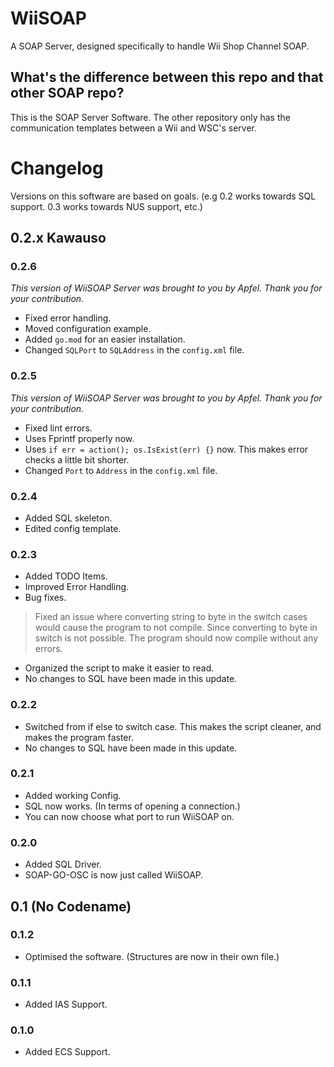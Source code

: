 # WiiSOAP
A SOAP Server, designed specifically to handle Wii Shop Channel SOAP.

## What's the difference between this repo and that other SOAP repo?
This is the SOAP Server Software. The other repository only has the communication templates between a Wii and WSC's server.

# Changelog
Versions on this software are based on goals. (e.g 0.2 works towards SQL support. 0.3 works towards NUS support, etc.)
## 0.2.x Kawauso
### 0.2.6
*This version of WiiSOAP Server was brought to you by Apfel. Thank you for your contribution.*
- Fixed error handling.
- Moved configuration example.
- Added `go.mod` for an easier installation.
- Changed `SQLPort` to `SQLAddress` in the `config.xml` file.
### 0.2.5
*This version of WiiSOAP Server was brought to you by Apfel. Thank you for your contribution.*
- Fixed lint errors.
- Uses Fprintf properly now.
- Uses `if err = action(); os.IsExist(err) {}` now. This makes error checks a little bit shorter.
- Changed `Port` to `Address` in the `config.xml` file.
### 0.2.4
- Added SQL skeleton.
- Edited config template.
### 0.2.3
- Added TODO Items.
- Improved Error Handling.
- Bug fixes.
> Fixed an issue where converting string to byte in the switch cases would cause the program to not compile. Since converting to byte in switch is not possible. The program should now compile without any errors.
- Organized the script to make it easier to read.
- No changes to SQL have been made in this update.
### 0.2.2
- Switched from if else to switch case. This makes the script cleaner, and makes the program faster.
- No changes to SQL have been made in this update.
### 0.2.1
- Added working Config.
- SQL now works. (In terms of opening a connection.)
- You can now choose what port to run WiiSOAP on.
### 0.2.0
- Added SQL Driver.
- SOAP-GO-OSC is now just called WiiSOAP.

## 0.1 (No Codename)
### 0.1.2
- Optimised the software. (Structures are now in their own file.)
### 0.1.1
- Added IAS Support.
### 0.1.0
- Added ECS Support.
